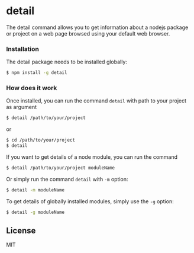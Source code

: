 # detail

The detail command allows you to get information about a nodejs package or project on a web page browsed using your default web browser.

### Installation
The detail package needs to be installed globally:
```sh
$ npm install -g detail
```

### How does it work
Once installed, you can run the command `detail` with path to your project as argument
```sh
$ detail /path/to/your/project
```
or 
```sh
$ cd /path/to/your/project
$ detail
```

If you want to get details of a node module, you can run the command 
```sh
$ detail /path/to/your/project moduleName
```

Or simply run the command `detail` with `-m` option:
```sh
$ detail -m moduleName
```

To get details of globally installed modules, simply use the `-g` option:
```sh
$ detail -g moduleName
```

## License
MIT